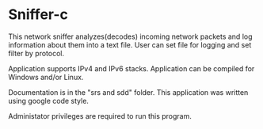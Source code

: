 # Sniffer-c

This network sniffer analyzes(decodes) incoming network packets
and log information about them into a text file.
User can set file for logging and set filter by protocol.

Application supports IPv4 and IPv6 stacks.
Application can be compiled for Windows and/or Linux.

Documentation is in the "srs and sdd" folder.
This application was written using google code style.

Administator privileges are required to run this program.

